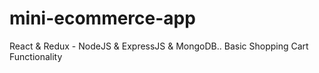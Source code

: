 # mini-ecommerce-app
React &amp; Redux - NodeJS &amp; ExpressJS &amp; MongoDB.. Basic Shopping Cart Functionality
